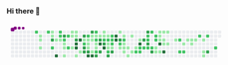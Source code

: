 ### Hi there 👋

<svg viewBox="-16 -32 880 192" width="880" height="192" xmlns="http://www.w3.org/2000/svg"><style>@keyframes c0{66.6%{fill:var(--c2)}66.62%,to{fill:var(--ce)}}@keyframes c1{1.54%{fill:var(--c1)}1.56%,to{fill:var(--ce)}}@keyframes c2{1.71%{fill:var(--c1)}1.73%,to{fill:var(--ce)}}@keyframes c3{2.06%{fill:var(--c1)}2.08%,to{fill:var(--ce)}}@keyframes c4{66.08%{fill:var(--c2)}66.1%,to{fill:var(--ce)}}@keyframes c5{7.74%{fill:var(--c1)}7.76%,to{fill:var(--ce)}}@keyframes c6{7.91%{fill:var(--c1)}7.93%,to{fill:var(--ce)}}@keyframes c7{76.58%{fill:var(--c3)}76.6%,to{fill:var(--ce)}}@keyframes c8{67.98%{fill:var(--c2)}68%,to{fill:var(--ce)}}@keyframes c9{3.09%{fill:var(--c1)}3.11%,to{fill:var(--ce)}}@keyframes ca{96.72%{fill:var(--c4)}96.74%,to{fill:var(--ce)}}@keyframes cb{65.57%{fill:var(--c2)}65.59%,to{fill:var(--ce)}}@keyframes cc{65.39%{fill:var(--c2)}65.41%,to{fill:var(--ce)}}@keyframes cd{3.26%{fill:var(--c1)}3.28%,to{fill:var(--ce)}}@keyframes ce{75.89%{fill:var(--c3)}75.91%,to{fill:var(--ce)}}@keyframes cf{65.05%{fill:var(--c2)}65.07%,to{fill:var(--ce)}}@keyframes cg{3.6%{fill:var(--c1)}3.62%,to{fill:var(--ce)}}@keyframes ch{3.78%{fill:var(--c1)}3.8%,to{fill:var(--ce)}}@keyframes ci{4.12%{fill:var(--c1)}4.14%,to{fill:var(--ce)}}@keyframes cj{64.71%{fill:var(--c2)}64.73%,to{fill:var(--ce)}}@keyframes ck{68.66%{fill:var(--c2)}68.68%,to{fill:var(--ce)}}@keyframes cl{6.53%{fill:var(--c1)}6.55%,to{fill:var(--ce)}}@keyframes cm{6.01%{fill:var(--c1)}6.03%,to{fill:var(--ce)}}@keyframes cn{5.5%{fill:var(--c1)}5.52%,to{fill:var(--ce)}}@keyframes co{6.36%{fill:var(--c1)}6.38%,to{fill:var(--ce)}}@keyframes cp{6.19%{fill:var(--c1)}6.21%,to{fill:var(--ce)}}@keyframes cq{69.35%{fill:var(--c3)}69.37%,to{fill:var(--ce)}}@keyframes cr{94.65%{fill:var(--c4)}94.67%,to{fill:var(--ce)}}@keyframes cs{94.48%{fill:var(--c4)}94.5%,to{fill:var(--ce)}}@keyframes ct{4.64%{fill:var(--c1)}4.66%,to{fill:var(--ce)}}@keyframes cu{95%{fill:var(--c4)}95.02%,to{fill:var(--ce)}}@keyframes cv{4.98%{fill:var(--c1)}5%,to{fill:var(--ce)}}@keyframes cw{69.87%{fill:var(--c3)}69.89%,to{fill:var(--ce)}}@keyframes cx{40.44%{fill:var(--c1)}40.46%,to{fill:var(--ce)}}@keyframes cy{40.61%{fill:var(--c2)}40.63%,to{fill:var(--ce)}}@keyframes cz{74.52%{fill:var(--c3)}74.54%,to{fill:var(--ce)}}@keyframes c10{74.34%{fill:var(--c3)}74.36%,to{fill:var(--ce)}}@keyframes c11{41.13%{fill:var(--c2)}41.15%,to{fill:var(--ce)}}@keyframes c12{29.94%{fill:var(--c1)}29.96%,to{fill:var(--ce)}}@keyframes c13{30.11%{fill:var(--c1)}30.13%,to{fill:var(--ce)}}@keyframes c14{30.97%{fill:var(--c1)}30.99%,to{fill:var(--ce)}}@keyframes c15{74.17%{fill:var(--c3)}74.19%,to{fill:var(--ce)}}@keyframes c16{93.62%{fill:var(--c4)}93.64%,to{fill:var(--ce)}}@keyframes c17{70.39%{fill:var(--c3)}70.41%,to{fill:var(--ce)}}@keyframes c18{29.59%{fill:var(--c1)}29.61%,to{fill:var(--ce)}}@keyframes c19{29.77%{fill:var(--c1)}29.79%,to{fill:var(--ce)}}@keyframes c1a{39.23%{fill:var(--c1)}39.25%,to{fill:var(--ce)}}@keyframes c1b{93.45%{fill:var(--c4)}93.47%,to{fill:var(--ce)}}@keyframes c1c{41.64%{fill:var(--c2)}41.66%,to{fill:var(--ce)}}@keyframes c1d{29.42%{fill:var(--c1)}29.44%,to{fill:var(--ce)}}@keyframes c1e{43.71%{fill:var(--c2)}43.73%,to{fill:var(--ce)}}@keyframes c1f{30.45%{fill:var(--c1)}30.47%,to{fill:var(--ce)}}@keyframes c1g{30.63%{fill:var(--c1)}30.65%,to{fill:var(--ce)}}@keyframes c1h{39.4%{fill:var(--c2)}39.42%,to{fill:var(--ce)}}@keyframes c1i{73.31%{fill:var(--c3)}73.33%,to{fill:var(--ce)}}@keyframes c1j{29.25%{fill:var(--c1)}29.27%,to{fill:var(--ce)}}@keyframes c1k{71.07%{fill:var(--c3)}71.09%,to{fill:var(--ce)}}@keyframes c1l{92.24%{fill:var(--c4)}92.26%,to{fill:var(--ce)}}@keyframes c1m{72.97%{fill:var(--c3)}72.99%,to{fill:var(--ce)}}@keyframes c1n{10.66%{fill:var(--c1)}10.68%,to{fill:var(--ce)}}@keyframes c1o{10.83%{fill:var(--c1)}10.85%,to{fill:var(--ce)}}@keyframes c1p{42.33%{fill:var(--c2)}42.35%,to{fill:var(--ce)}}@keyframes c1q{71.42%{fill:var(--c3)}71.44%,to{fill:var(--ce)}}@keyframes c1r{92.59%{fill:var(--c4)}92.61%,to{fill:var(--ce)}}@keyframes c1s{11.01%{fill:var(--c1)}11.03%,to{fill:var(--ce)}}@keyframes c1t{42.5%{fill:var(--c2)}42.52%,to{fill:var(--ce)}}@keyframes c1u{35.1%{fill:var(--c1)}35.12%,to{fill:var(--ce)}}@keyframes c1v{34.93%{fill:var(--c1)}34.95%,to{fill:var(--ce)}}@keyframes c1w{45.43%{fill:var(--c2)}45.45%,to{fill:var(--ce)}}@keyframes c1x{72.45%{fill:var(--c3)}72.47%,to{fill:var(--ce)}}@keyframes c1y{42.85%{fill:var(--c2)}42.87%,to{fill:var(--ce)}}@keyframes c1z{42.68%{fill:var(--c2)}42.7%,to{fill:var(--ce)}}@keyframes c20{35.27%{fill:var(--c2)}35.29%,to{fill:var(--ce)}}@keyframes c21{34.76%{fill:var(--c1)}34.78%,to{fill:var(--ce)}}@keyframes c22{72.11%{fill:var(--c3)}72.13%,to{fill:var(--ce)}}@keyframes c23{91.21%{fill:var(--c4)}91.23%,to{fill:var(--ce)}}@keyframes c24{91.04%{fill:var(--c4)}91.06%,to{fill:var(--ce)}}@keyframes c25{11.69%{fill:var(--c1)}11.71%,to{fill:var(--ce)}}@keyframes c26{80.2%{fill:var(--c3)}80.22%,to{fill:var(--ce)}}@keyframes c27{47.32%{fill:var(--c2)}47.34%,to{fill:var(--ce)}}@keyframes c28{15.48%{fill:var(--c1)}15.5%,to{fill:var(--ce)}}@keyframes c29{12.04%{fill:var(--c1)}12.06%,to{fill:var(--ce)}}@keyframes c2a{47.67%{fill:var(--c2)}47.69%,to{fill:var(--ce)}}@keyframes c2b{14.1%{fill:var(--c1)}14.12%,to{fill:var(--ce)}}@keyframes c2c{13.93%{fill:var(--c1)}13.95%,to{fill:var(--ce)}}@keyframes c2d{15.14%{fill:var(--c1)}15.16%,to{fill:var(--ce)}}@keyframes c2e{13.76%{fill:var(--c1)}13.78%,to{fill:var(--ce)}}@keyframes c2f{16.17%{fill:var(--c1)}16.19%,to{fill:var(--ce)}}@keyframes c2g{12.38%{fill:var(--c1)}12.4%,to{fill:var(--ce)}}@keyframes c2h{14.79%{fill:var(--c1)}14.81%,to{fill:var(--ce)}}@keyframes c2i{13.42%{fill:var(--c1)}13.44%,to{fill:var(--ce)}}@keyframes c2j{52.14%{fill:var(--c2)}52.16%,to{fill:var(--ce)}}@keyframes c2k{12.9%{fill:var(--c1)}12.92%,to{fill:var(--ce)}}@keyframes c2l{89.84%{fill:var(--c4)}89.86%,to{fill:var(--ce)}}@keyframes c2m{48.7%{fill:var(--c2)}48.72%,to{fill:var(--ce)}}@keyframes c2n{51.97%{fill:var(--c2)}51.99%,to{fill:var(--ce)}}@keyframes c2o{81.23%{fill:var(--c3)}81.25%,to{fill:var(--ce)}}@keyframes c2p{48.87%{fill:var(--c2)}48.89%,to{fill:var(--ce)}}@keyframes c2q{83.12%{fill:var(--c3)}83.14%,to{fill:var(--ce)}}@keyframes c2r{50.59%{fill:var(--c2)}50.61%,to{fill:var(--ce)}}@keyframes c2s{50.76%{fill:var(--c2)}50.78%,to{fill:var(--ce)}}@keyframes c2t{81.57%{fill:var(--c3)}81.59%,to{fill:var(--ce)}}@keyframes c2u{49.04%{fill:var(--c2)}49.06%,to{fill:var(--ce)}}@keyframes c2v{50.25%{fill:var(--c2)}50.27%,to{fill:var(--ce)}}@keyframes c2w{49.22%{fill:var(--c2)}49.24%,to{fill:var(--ce)}}@keyframes c2x{82.09%{fill:var(--c3)}82.11%,to{fill:var(--ce)}}@keyframes c2y{49.9%{fill:var(--c2)}49.92%,to{fill:var(--ce)}}@keyframes c2z{49.73%{fill:var(--c2)}49.75%,to{fill:var(--ce)}}@keyframes c30{18.06%{fill:var(--c1)}18.08%,to{fill:var(--ce)}}@keyframes c31{17.55%{fill:var(--c1)}17.57%,to{fill:var(--ce)}}@keyframes c32{19.96%{fill:var(--c1)}19.98%,to{fill:var(--ce)}}@keyframes c33{19.78%{fill:var(--c1)}19.8%,to{fill:var(--ce)}}@keyframes c34{19.61%{fill:var(--c1)}19.63%,to{fill:var(--ce)}}@keyframes c35{88.97%{fill:var(--c4)}88.99%,to{fill:var(--ce)}}@keyframes c36{17.72%{fill:var(--c1)}17.74%,to{fill:var(--ce)}}@keyframes c37{20.13%{fill:var(--c1)}20.15%,to{fill:var(--ce)}}@keyframes c38{19.44%{fill:var(--c1)}19.46%,to{fill:var(--ce)}}@keyframes c39{18.92%{fill:var(--c1)}18.94%,to{fill:var(--ce)}}@keyframes c3a{88.46%{fill:var(--c4)}88.48%,to{fill:var(--ce)}}@keyframes c3b{20.3%{fill:var(--c1)}20.32%,to{fill:var(--ce)}}@keyframes c3c{19.09%{fill:var(--c1)}19.11%,to{fill:var(--ce)}}@keyframes c3d{20.99%{fill:var(--c1)}21.01%,to{fill:var(--ce)}}@keyframes c3e{55.24%{fill:var(--c2)}55.26%,to{fill:var(--ce)}}@keyframes c3f{54.38%{fill:var(--c2)}54.4%,to{fill:var(--ce)}}@keyframes c3g{21.5%{fill:var(--c1)}21.52%,to{fill:var(--ce)}}@keyframes c3h{54.55%{fill:var(--c2)}54.57%,to{fill:var(--ce)}}@keyframes c3i{24.6%{fill:var(--c1)}24.62%,to{fill:var(--ce)}}@keyframes c3j{22.02%{fill:var(--c1)}22.04%,to{fill:var(--ce)}}@keyframes c3k{21.85%{fill:var(--c1)}21.87%,to{fill:var(--ce)}}@keyframes c3l{22.19%{fill:var(--c1)}22.21%,to{fill:var(--ce)}}@keyframes c3m{56.27%{fill:var(--c2)}56.29%,to{fill:var(--ce)}}@keyframes c3n{22.54%{fill:var(--c1)}22.56%,to{fill:var(--ce)}}@keyframes c3o{23.05%{fill:var(--c1)}23.07%,to{fill:var(--ce)}}@keyframes c3p{23.23%{fill:var(--c1)}23.25%,to{fill:var(--ce)}}@keyframes c3q{56.62%{fill:var(--c2)}56.64%,to{fill:var(--ce)}}@keyframes c3r{86.56%{fill:var(--c3)}86.58%,to{fill:var(--ce)}}@keyframes c3s{57.48%{fill:var(--c2)}57.5%,to{fill:var(--ce)}}@keyframes u0{1.54%{transform:scale(0,1)}1.56%,1.71%{transform:scale(.02,1)}1.73%,2.06%{transform:scale(.03,1)}2.08%,3.09%{transform:scale(.05,1)}3.11%,3.26%{transform:scale(.06,1)}3.28%,3.6%{transform:scale(.08,1)}3.62%,3.78%{transform:scale(.09,1)}3.8%,4.12%{transform:scale(.11,1)}4.14%,4.64%{transform:scale(.13,1)}4.66%,4.98%{transform:scale(.14,1)}5%,5.5%{transform:scale(.16,1)}5.52%,6.01%{transform:scale(.17,1)}6.03%,6.19%{transform:scale(.19,1)}6.21%,6.36%{transform:scale(.2,1)}6.38%,6.53%{transform:scale(.22,1)}6.55%,7.74%{transform:scale(.23,1)}7.76%,7.91%{transform:scale(.25,1)}10.66%,7.93%{transform:scale(.27,1)}10.68%,10.83%{transform:scale(.28,1)}10.85%,11.01%{transform:scale(.3,1)}11.03%,11.69%{transform:scale(.31,1)}11.71%,12.04%{transform:scale(.33,1)}12.06%,12.38%{transform:scale(.34,1)}12.4%,12.9%{transform:scale(.36,1)}12.92%,13.42%{transform:scale(.38,1)}13.44%,13.76%{transform:scale(.39,1)}13.78%,13.93%{transform:scale(.41,1)}13.95%,14.1%{transform:scale(.42,1)}14.12%,14.79%{transform:scale(.44,1)}14.81%,15.14%{transform:scale(.45,1)}15.16%,15.48%{transform:scale(.47,1)}15.5%,16.17%{transform:scale(.48,1)}16.19%,17.55%{transform:scale(.5,1)}17.57%,17.72%{transform:scale(.52,1)}17.74%,18.06%{transform:scale(.53,1)}18.08%,18.92%{transform:scale(.55,1)}18.94%,19.09%{transform:scale(.56,1)}19.11%,19.44%{transform:scale(.58,1)}19.46%,19.61%{transform:scale(.59,1)}19.63%,19.78%{transform:scale(.61,1)}19.8%,19.96%{transform:scale(.63,1)}19.98%,20.13%{transform:scale(.64,1)}20.15%,20.3%{transform:scale(.66,1)}20.32%,20.99%{transform:scale(.67,1)}21.01%,21.5%{transform:scale(.69,1)}21.52%,21.85%{transform:scale(.7,1)}21.87%,22.02%{transform:scale(.72,1)}22.04%,22.19%{transform:scale(.73,1)}22.21%,22.54%{transform:scale(.75,1)}22.56%,23.05%{transform:scale(.77,1)}23.07%,23.23%{transform:scale(.78,1)}23.25%,24.6%{transform:scale(.8,1)}24.62%,29.25%{transform:scale(.81,1)}29.27%,29.42%{transform:scale(.83,1)}29.44%,29.59%{transform:scale(.84,1)}29.61%,29.77%{transform:scale(.86,1)}29.79%,29.94%{transform:scale(.88,1)}29.96%,30.11%{transform:scale(.89,1)}30.13%,30.45%{transform:scale(.91,1)}30.47%,30.63%{transform:scale(.92,1)}30.65%,30.97%{transform:scale(.94,1)}30.99%,34.76%{transform:scale(.95,1)}34.78%,34.93%{transform:scale(.97,1)}34.95%,35.1%{transform:scale(.98,1)}35.12%,to{transform:scale(1,1)}}@keyframes u1{35.27%{transform:scale(0,1)}35.29%,to{transform:scale(1,1)}}@keyframes u2{39.23%{transform:scale(0,1)}39.25%,to{transform:scale(1,1)}}@keyframes u3{39.4%{transform:scale(0,1)}39.42%,to{transform:scale(1,1)}}@keyframes u4{40.44%{transform:scale(0,1)}40.46%,to{transform:scale(1,1)}}@keyframes u5{40.61%{transform:scale(0,1)}40.63%,41.13%{transform:scale(.03,1)}41.15%,41.64%{transform:scale(.06,1)}41.66%,42.33%{transform:scale(.08,1)}42.35%,42.5%{transform:scale(.11,1)}42.52%,42.68%{transform:scale(.14,1)}42.7%,42.85%{transform:scale(.17,1)}42.87%,43.71%{transform:scale(.19,1)}43.73%,45.43%{transform:scale(.22,1)}45.45%,47.32%{transform:scale(.25,1)}47.34%,47.67%{transform:scale(.28,1)}47.69%,48.7%{transform:scale(.31,1)}48.72%,48.87%{transform:scale(.33,1)}48.89%,49.04%{transform:scale(.36,1)}49.06%,49.22%{transform:scale(.39,1)}49.24%,49.73%{transform:scale(.42,1)}49.75%,49.9%{transform:scale(.44,1)}49.92%,50.25%{transform:scale(.47,1)}50.27%,50.59%{transform:scale(.5,1)}50.61%,50.76%{transform:scale(.53,1)}50.78%,51.97%{transform:scale(.56,1)}51.99%,52.14%{transform:scale(.58,1)}52.16%,54.38%{transform:scale(.61,1)}54.4%,54.55%{transform:scale(.64,1)}54.57%,55.24%{transform:scale(.67,1)}55.26%,56.27%{transform:scale(.69,1)}56.29%,56.62%{transform:scale(.72,1)}56.64%,57.48%{transform:scale(.75,1)}57.5%,64.71%{transform:scale(.78,1)}64.73%,65.05%{transform:scale(.81,1)}65.07%,65.39%{transform:scale(.83,1)}65.41%,65.57%{transform:scale(.86,1)}65.59%,66.08%{transform:scale(.89,1)}66.1%,66.6%{transform:scale(.92,1)}66.62%,67.98%{transform:scale(.94,1)}68%,68.66%{transform:scale(.97,1)}68.68%,to{transform:scale(1,1)}}@keyframes u6{69.35%{transform:scale(0,1)}69.37%,69.87%{transform:scale(.05,1)}69.89%,70.39%{transform:scale(.1,1)}70.41%,71.07%{transform:scale(.15,1)}71.09%,71.42%{transform:scale(.2,1)}71.44%,72.11%{transform:scale(.25,1)}72.13%,72.45%{transform:scale(.3,1)}72.47%,72.97%{transform:scale(.35,1)}72.99%,73.31%{transform:scale(.4,1)}73.33%,74.17%{transform:scale(.45,1)}74.19%,74.34%{transform:scale(.5,1)}74.36%,74.52%{transform:scale(.55,1)}74.54%,75.89%{transform:scale(.6,1)}75.91%,76.58%{transform:scale(.65,1)}76.6%,80.2%{transform:scale(.7,1)}80.22%,81.23%{transform:scale(.75,1)}81.25%,81.57%{transform:scale(.8,1)}81.59%,82.09%{transform:scale(.85,1)}82.11%,83.12%{transform:scale(.9,1)}83.14%,86.56%{transform:scale(.95,1)}86.58%,to{transform:scale(1,1)}}@keyframes u7{88.46%{transform:scale(0,1)}88.48%,88.97%{transform:scale(.08,1)}88.99%,89.84%{transform:scale(.15,1)}89.86%,91.04%{transform:scale(.23,1)}91.06%,91.21%{transform:scale(.31,1)}91.23%,92.24%{transform:scale(.38,1)}92.26%,92.59%{transform:scale(.46,1)}92.61%,93.45%{transform:scale(.54,1)}93.47%,93.62%{transform:scale(.62,1)}93.64%,94.48%{transform:scale(.69,1)}94.5%,94.65%{transform:scale(.77,1)}94.67%,95%{transform:scale(.85,1)}95.02%,96.72%{transform:scale(.92,1)}96.74%,to{transform:scale(1,1)}}@keyframes s0{0%,99.83%{transform:translate(0,-16px)}.17%{transform:translate(0,0)}1.03%,98.8%{transform:translate(80px,0)}1.2%,98.62%{transform:translate(80px,16px)}1.55%,98.28%{transform:translate(112px,16px)}2.07%{transform:translate(112px,64px)}2.41%{transform:translate(144px,64px)}2.58%,67.64%{transform:translate(144px,48px)}2.93%{transform:translate(176px,48px)}3.1%,96.04%{transform:translate(176px,32px)}3.27%,65.23%{transform:translate(192px,32px)}3.44%{transform:translate(192px,48px)}3.61%{transform:translate(208px,48px)}4.13%{transform:translate(208px,96px)}4.82%{transform:translate(272px,96px)}4.99%{transform:translate(272px,80px)}5.34%{transform:translate(240px,80px)}6.02%{transform:translate(240px,16px)}6.2%,69.54%,77.8%{transform:translate(256px,16px)}6.37%{transform:translate(256px,0)}6.54%{transform:translate(240px,0)}6.71%{transform:translate(240px,-16px)}7.57%{transform:translate(160px,-16px)}7.92%,76.42%{transform:translate(160px,16px)}8.09%{transform:translate(176px,16px)}8.43%{transform:translate(176px,-16px)}10.5%{transform:translate(368px,-16px)}10.84%,32.19%{transform:translate(368px,16px)}11.02%,37.87%,44.75%{transform:translate(384px,16px)}11.19%,37.69%{transform:translate(384px,0)}11.88%,37.01%{transform:translate(448px,0)}12.05%,36.83%{transform:translate(448px,16px)}12.74%{transform:translate(512px,16px)}12.91%,90.02%{transform:translate(512px,32px)}13.08%,48.19%{transform:translate(496px,32px)}13.43%,48.54%,52.32%,60.93%{transform:translate(496px,64px)}13.94%,15.32%{transform:translate(448px,64px)}14.11%,47.5%{transform:translate(448px,48px)}14.46%{transform:translate(480px,48px)}14.8%{transform:translate(480px,80px)}15.15%{transform:translate(448px,80px)}15.49%{transform:translate(432px,64px)}15.66%{transform:translate(432px,80px)}16.01%{transform:translate(464px,80px)}16.18%{transform:translate(464px,96px)}17.38%{transform:translate(576px,96px)}17.56%,18.24%{transform:translate(576px,80px)}17.73%,18.42%{transform:translate(592px,80px)}17.9%,18.59%{transform:translate(592px,64px)}18.07%,49.4%{transform:translate(576px,64px)}18.76%{transform:translate(608px,64px)}18.93%,88.81%{transform:translate(608px,48px)}19.1%{transform:translate(624px,48px)}19.28%{transform:translate(624px,32px)}19.62%{transform:translate(592px,32px)}19.97%{transform:translate(592px,0)}20.65%{transform:translate(656px,0)}21.17%{transform:translate(656px,48px)}21.86%{transform:translate(720px,48px)}22.03%{transform:translate(720px,32px)}22.55%{transform:translate(768px,32px)}23.24%{transform:translate(768px,96px)}23.41%{transform:translate(752px,96px)}24.1%{transform:translate(752px,32px)}24.61%{transform:translate(704px,32px)}25.13%{transform:translate(704px,-16px)}28.92%{transform:translate(352px,-16px)}29.26%,91.91%{transform:translate(352px,16px)}29.6%,31.67%,38.55%,44.06%,70.22%{transform:translate(320px,16px)}29.78%,31.5%,43.89%{transform:translate(320px,32px)}29.95%,31.33%,40.28%{transform:translate(304px,32px)}30.12%,40.79%{transform:translate(304px,48px)}30.46%{transform:translate(336px,48px)}30.64%,39.59%{transform:translate(336px,64px)}30.98%,39.93%,93.98%{transform:translate(304px,64px)}32.36%,42%{transform:translate(368px,0)}33.39%{transform:translate(464px,0)}34.08%,36.14%{transform:translate(464px,64px)}34.94%{transform:translate(384px,64px)}35.11%{transform:translate(384px,48px)}35.28%,62.13%,71.77%{transform:translate(400px,48px)}35.46%{transform:translate(400px,64px)}36.66%{transform:translate(464px,16px)}39.24%{transform:translate(320px,80px)}39.41%,73.15%{transform:translate(336px,80px)}40.45%{transform:translate(288px,32px)}40.62%{transform:translate(288px,48px)}41.14%,63.51%{transform:translate(304px,16px)}41.48%,43.55%{transform:translate(336px,16px)}41.65%{transform:translate(336px,0)}42.34%,71.26%{transform:translate(368px,32px)}42.69%{transform:translate(400px,32px)}42.86%,62.48%,79.35%{transform:translate(400px,16px)}43.72%{transform:translate(336px,32px)}45.44%,72.29%{transform:translate(384px,80px)}45.61%,72.81%{transform:translate(368px,80px)}45.96%{transform:translate(368px,112px)}46.64%{transform:translate(432px,112px)}47.33%{transform:translate(432px,48px)}47.68%{transform:translate(448px,32px)}50.09%{transform:translate(576px,0)}50.26%{transform:translate(560px,0)}50.43%{transform:translate(560px,16px)}50.6%{transform:translate(544px,16px)}50.77%,81.41%{transform:translate(544px,32px)}50.95%{transform:translate(560px,32px)}51.29%{transform:translate(560px,64px)}51.81%{transform:translate(512px,64px)}51.98%{transform:translate(512px,80px)}52.15%{transform:translate(496px,80px)}54.22%{transform:translate(672px,64px)}54.39%{transform:translate(672px,80px)}54.56%{transform:translate(688px,80px)}55.08%{transform:translate(688px,32px)}55.25%{transform:translate(672px,32px)}55.42%{transform:translate(672px,16px)}56.97%{transform:translate(816px,16px)}57.49%{transform:translate(816px,64px)}61.1%{transform:translate(496px,48px)}63.68%{transform:translate(304px,0)}64.54%{transform:translate(224px,0)}64.89%{transform:translate(224px,32px)}65.58%{transform:translate(192px,0)}66.61%{transform:translate(96px,0)}66.78%{transform:translate(96px,16px)}67.3%{transform:translate(144px,16px)}67.81%{transform:translate(160px,48px)}67.99%{transform:translate(160px,64px)}68.85%{transform:translate(240px,64px)}69.19%{transform:translate(240px,32px)}69.36%,77.62%{transform:translate(256px,32px)}70.4%{transform:translate(320px,0)}70.74%{transform:translate(352px,0)}71.08%{transform:translate(352px,32px)}71.43%,92.43%{transform:translate(368px,48px)}72.12%{transform:translate(400px,80px)}72.46%{transform:translate(384px,96px)}72.63%{transform:translate(368px,96px)}73.32%{transform:translate(336px,96px)}73.49%{transform:translate(352px,96px)}73.67%{transform:translate(352px,80px)}74.35%{transform:translate(288px,80px)}75.04%{transform:translate(288px,16px)}76.59%,97.59%{transform:translate(160px,32px)}79.52%{transform:translate(400px,0)}79.86%{transform:translate(432px,0)}80.21%{transform:translate(432px,32px)}81.58%{transform:translate(544px,48px)}81.76%{transform:translate(560px,48px)}82.1%{transform:translate(560px,80px)}82.27%{transform:translate(544px,80px)}83.13%{transform:translate(544px,0)}85.71%{transform:translate(784px,0)}86.57%{transform:translate(784px,80px)}88.47%{transform:translate(608px,80px)}89.85%{transform:translate(512px,48px)}91.05%{transform:translate(416px,32px)}91.22%{transform:translate(416px,16px)}92.25%{transform:translate(352px,48px)}92.6%{transform:translate(368px,64px)}93.12%{transform:translate(320px,64px)}93.46%{transform:translate(320px,96px)}93.63%{transform:translate(304px,96px)}94.49%{transform:translate(256px,64px)}94.66%{transform:translate(256px,48px)}94.84%{transform:translate(272px,48px)}95.01%{transform:translate(272px,32px)}96.73%{transform:translate(176px,96px)}96.9%{transform:translate(160px,96px)}98.11%{transform:translate(112px,32px)}99.14%{transform:translate(48px,0)}99.31%{transform:translate(48px,-16px)}}@keyframes s1{0%,99.83%{transform:translate(16px,-16px)}.17%{transform:translate(0,-16px)}.34%{transform:translate(0,0)}1.2%,98.97%{transform:translate(80px,0)}1.38%,98.8%{transform:translate(80px,16px)}1.72%,98.45%{transform:translate(112px,16px)}2.24%{transform:translate(112px,64px)}2.58%{transform:translate(144px,64px)}2.75%,67.81%{transform:translate(144px,48px)}3.1%{transform:translate(176px,48px)}3.27%,96.21%{transform:translate(176px,32px)}3.44%,65.4%{transform:translate(192px,32px)}3.61%{transform:translate(192px,48px)}3.79%{transform:translate(208px,48px)}4.3%{transform:translate(208px,96px)}4.99%{transform:translate(272px,96px)}5.16%{transform:translate(272px,80px)}5.51%{transform:translate(240px,80px)}6.2%{transform:translate(240px,16px)}6.37%,69.71%,77.97%{transform:translate(256px,16px)}6.54%{transform:translate(256px,0)}6.71%{transform:translate(240px,0)}6.88%{transform:translate(240px,-16px)}7.75%{transform:translate(160px,-16px)}76.59%,8.09%{transform:translate(160px,16px)}8.26%{transform:translate(176px,16px)}8.61%{transform:translate(176px,-16px)}10.67%{transform:translate(368px,-16px)}11.02%,32.36%{transform:translate(368px,16px)}11.19%,38.04%,44.92%{transform:translate(384px,16px)}11.36%,37.87%{transform:translate(384px,0)}12.05%,37.18%{transform:translate(448px,0)}12.22%,37.01%{transform:translate(448px,16px)}12.91%{transform:translate(512px,16px)}13.08%,90.19%{transform:translate(512px,32px)}13.25%,48.36%{transform:translate(496px,32px)}13.6%,48.71%,52.5%,61.1%{transform:translate(496px,64px)}14.11%,15.49%{transform:translate(448px,64px)}14.29%,47.68%{transform:translate(448px,48px)}14.63%{transform:translate(480px,48px)}14.97%{transform:translate(480px,80px)}15.32%{transform:translate(448px,80px)}15.66%{transform:translate(432px,64px)}15.83%{transform:translate(432px,80px)}16.18%{transform:translate(464px,80px)}16.35%{transform:translate(464px,96px)}17.56%{transform:translate(576px,96px)}17.73%,18.42%{transform:translate(576px,80px)}17.9%,18.59%{transform:translate(592px,80px)}18.07%,18.76%{transform:translate(592px,64px)}18.24%,49.57%{transform:translate(576px,64px)}18.93%{transform:translate(608px,64px)}19.1%,88.98%{transform:translate(608px,48px)}19.28%{transform:translate(624px,48px)}19.45%{transform:translate(624px,32px)}19.79%{transform:translate(592px,32px)}20.14%{transform:translate(592px,0)}20.83%{transform:translate(656px,0)}21.34%{transform:translate(656px,48px)}22.03%{transform:translate(720px,48px)}22.2%{transform:translate(720px,32px)}22.72%{transform:translate(768px,32px)}23.41%{transform:translate(768px,96px)}23.58%{transform:translate(752px,96px)}24.27%{transform:translate(752px,32px)}24.78%{transform:translate(704px,32px)}25.3%{transform:translate(704px,-16px)}29.09%{transform:translate(352px,-16px)}29.43%,92.08%{transform:translate(352px,16px)}29.78%,31.84%,38.73%,44.23%,70.4%{transform:translate(320px,16px)}29.95%,31.67%,44.06%{transform:translate(320px,32px)}30.12%,31.5%,40.45%{transform:translate(304px,32px)}30.29%,40.96%{transform:translate(304px,48px)}30.64%{transform:translate(336px,48px)}30.81%,39.76%{transform:translate(336px,64px)}31.15%,40.1%,94.15%{transform:translate(304px,64px)}32.53%,42.17%{transform:translate(368px,0)}33.56%{transform:translate(464px,0)}34.25%,36.32%{transform:translate(464px,64px)}35.11%{transform:translate(384px,64px)}35.28%{transform:translate(384px,48px)}35.46%,62.31%,71.94%{transform:translate(400px,48px)}35.63%{transform:translate(400px,64px)}36.83%{transform:translate(464px,16px)}39.41%{transform:translate(320px,80px)}39.59%,73.32%{transform:translate(336px,80px)}40.62%{transform:translate(288px,32px)}40.79%{transform:translate(288px,48px)}41.31%,63.68%{transform:translate(304px,16px)}41.65%,43.72%{transform:translate(336px,16px)}41.82%{transform:translate(336px,0)}42.51%,71.43%{transform:translate(368px,32px)}42.86%{transform:translate(400px,32px)}43.03%,62.65%,79.52%{transform:translate(400px,16px)}43.89%{transform:translate(336px,32px)}45.61%,72.46%{transform:translate(384px,80px)}45.78%,72.98%{transform:translate(368px,80px)}46.13%{transform:translate(368px,112px)}46.82%{transform:translate(432px,112px)}47.5%{transform:translate(432px,48px)}47.85%{transform:translate(448px,32px)}50.26%{transform:translate(576px,0)}50.43%{transform:translate(560px,0)}50.6%{transform:translate(560px,16px)}50.77%{transform:translate(544px,16px)}50.95%,81.58%{transform:translate(544px,32px)}51.12%{transform:translate(560px,32px)}51.46%{transform:translate(560px,64px)}51.98%{transform:translate(512px,64px)}52.15%{transform:translate(512px,80px)}52.32%{transform:translate(496px,80px)}54.39%{transform:translate(672px,64px)}54.56%{transform:translate(672px,80px)}54.73%{transform:translate(688px,80px)}55.25%{transform:translate(688px,32px)}55.42%{transform:translate(672px,32px)}55.59%{transform:translate(672px,16px)}57.14%{transform:translate(816px,16px)}57.66%{transform:translate(816px,64px)}61.27%{transform:translate(496px,48px)}63.86%{transform:translate(304px,0)}64.72%{transform:translate(224px,0)}65.06%{transform:translate(224px,32px)}65.75%{transform:translate(192px,0)}66.78%{transform:translate(96px,0)}66.95%{transform:translate(96px,16px)}67.47%{transform:translate(144px,16px)}67.99%{transform:translate(160px,48px)}68.16%{transform:translate(160px,64px)}69.02%{transform:translate(240px,64px)}69.36%{transform:translate(240px,32px)}69.54%,77.8%{transform:translate(256px,32px)}70.57%{transform:translate(320px,0)}70.91%{transform:translate(352px,0)}71.26%{transform:translate(352px,32px)}71.6%,92.6%{transform:translate(368px,48px)}72.29%{transform:translate(400px,80px)}72.63%{transform:translate(384px,96px)}72.81%{transform:translate(368px,96px)}73.49%{transform:translate(336px,96px)}73.67%{transform:translate(352px,96px)}73.84%{transform:translate(352px,80px)}74.53%{transform:translate(288px,80px)}75.22%{transform:translate(288px,16px)}76.76%,97.76%{transform:translate(160px,32px)}79.69%{transform:translate(400px,0)}80.03%{transform:translate(432px,0)}80.38%{transform:translate(432px,32px)}81.76%{transform:translate(544px,48px)}81.93%{transform:translate(560px,48px)}82.27%{transform:translate(560px,80px)}82.44%{transform:translate(544px,80px)}83.3%{transform:translate(544px,0)}85.89%{transform:translate(784px,0)}86.75%{transform:translate(784px,80px)}88.64%{transform:translate(608px,80px)}90.02%{transform:translate(512px,48px)}91.22%{transform:translate(416px,32px)}91.39%{transform:translate(416px,16px)}92.43%{transform:translate(352px,48px)}92.77%{transform:translate(368px,64px)}93.29%{transform:translate(320px,64px)}93.63%{transform:translate(320px,96px)}93.8%{transform:translate(304px,96px)}94.66%{transform:translate(256px,64px)}94.84%{transform:translate(256px,48px)}95.01%{transform:translate(272px,48px)}95.18%{transform:translate(272px,32px)}96.9%{transform:translate(176px,96px)}97.07%{transform:translate(160px,96px)}98.28%{transform:translate(112px,32px)}99.31%{transform:translate(48px,0)}99.48%{transform:translate(48px,-16px)}}@keyframes s2{0%,99.83%{transform:translate(32px,-16px)}.34%{transform:translate(0,-16px)}.52%{transform:translate(0,0)}1.38%,99.14%{transform:translate(80px,0)}1.55%,98.97%{transform:translate(80px,16px)}1.89%,98.62%{transform:translate(112px,16px)}2.41%{transform:translate(112px,64px)}2.75%{transform:translate(144px,64px)}2.93%,67.99%{transform:translate(144px,48px)}3.27%{transform:translate(176px,48px)}3.44%,96.39%{transform:translate(176px,32px)}3.61%,65.58%{transform:translate(192px,32px)}3.79%{transform:translate(192px,48px)}3.96%{transform:translate(208px,48px)}4.48%{transform:translate(208px,96px)}5.16%{transform:translate(272px,96px)}5.34%{transform:translate(272px,80px)}5.68%{transform:translate(240px,80px)}6.37%{transform:translate(240px,16px)}6.54%,69.88%,78.14%{transform:translate(256px,16px)}6.71%{transform:translate(256px,0)}6.88%{transform:translate(240px,0)}7.06%{transform:translate(240px,-16px)}7.92%{transform:translate(160px,-16px)}76.76%,8.26%{transform:translate(160px,16px)}8.43%{transform:translate(176px,16px)}8.78%{transform:translate(176px,-16px)}10.84%{transform:translate(368px,-16px)}11.19%,32.53%{transform:translate(368px,16px)}11.36%,38.21%,45.09%{transform:translate(384px,16px)}11.53%,38.04%{transform:translate(384px,0)}12.22%,37.35%{transform:translate(448px,0)}12.39%,37.18%{transform:translate(448px,16px)}13.08%{transform:translate(512px,16px)}13.25%,90.36%{transform:translate(512px,32px)}13.43%,48.54%{transform:translate(496px,32px)}13.77%,48.88%,52.67%,61.27%{transform:translate(496px,64px)}14.29%,15.66%{transform:translate(448px,64px)}14.46%,47.85%{transform:translate(448px,48px)}14.8%{transform:translate(480px,48px)}15.15%{transform:translate(480px,80px)}15.49%{transform:translate(448px,80px)}15.83%{transform:translate(432px,64px)}16.01%{transform:translate(432px,80px)}16.35%{transform:translate(464px,80px)}16.52%{transform:translate(464px,96px)}17.73%{transform:translate(576px,96px)}17.9%,18.59%{transform:translate(576px,80px)}18.07%,18.76%{transform:translate(592px,80px)}18.24%,18.93%{transform:translate(592px,64px)}18.42%,49.74%{transform:translate(576px,64px)}19.1%{transform:translate(608px,64px)}19.28%,89.16%{transform:translate(608px,48px)}19.45%{transform:translate(624px,48px)}19.62%{transform:translate(624px,32px)}19.97%{transform:translate(592px,32px)}20.31%{transform:translate(592px,0)}21%{transform:translate(656px,0)}21.51%{transform:translate(656px,48px)}22.2%{transform:translate(720px,48px)}22.38%{transform:translate(720px,32px)}22.89%{transform:translate(768px,32px)}23.58%{transform:translate(768px,96px)}23.75%{transform:translate(752px,96px)}24.44%{transform:translate(752px,32px)}24.96%{transform:translate(704px,32px)}25.47%{transform:translate(704px,-16px)}29.26%{transform:translate(352px,-16px)}29.6%,92.25%{transform:translate(352px,16px)}29.95%,32.01%,38.9%,44.41%,70.57%{transform:translate(320px,16px)}30.12%,31.84%,44.23%{transform:translate(320px,32px)}30.29%,31.67%,40.62%{transform:translate(304px,32px)}30.46%,41.14%{transform:translate(304px,48px)}30.81%{transform:translate(336px,48px)}30.98%,39.93%{transform:translate(336px,64px)}31.33%,40.28%,94.32%{transform:translate(304px,64px)}32.7%,42.34%{transform:translate(368px,0)}33.73%{transform:translate(464px,0)}34.42%,36.49%{transform:translate(464px,64px)}35.28%{transform:translate(384px,64px)}35.46%{transform:translate(384px,48px)}35.63%,62.48%,72.12%{transform:translate(400px,48px)}35.8%{transform:translate(400px,64px)}37.01%{transform:translate(464px,16px)}39.59%{transform:translate(320px,80px)}39.76%,73.49%{transform:translate(336px,80px)}40.79%{transform:translate(288px,32px)}40.96%{transform:translate(288px,48px)}41.48%,63.86%{transform:translate(304px,16px)}41.82%,43.89%{transform:translate(336px,16px)}42%{transform:translate(336px,0)}42.69%,71.6%{transform:translate(368px,32px)}43.03%{transform:translate(400px,32px)}43.2%,62.82%,79.69%{transform:translate(400px,16px)}44.06%{transform:translate(336px,32px)}45.78%,72.63%{transform:translate(384px,80px)}45.96%,73.15%{transform:translate(368px,80px)}46.3%{transform:translate(368px,112px)}46.99%{transform:translate(432px,112px)}47.68%{transform:translate(432px,48px)}48.02%{transform:translate(448px,32px)}50.43%{transform:translate(576px,0)}50.6%{transform:translate(560px,0)}50.77%{transform:translate(560px,16px)}50.95%{transform:translate(544px,16px)}51.12%,81.76%{transform:translate(544px,32px)}51.29%{transform:translate(560px,32px)}51.64%{transform:translate(560px,64px)}52.15%{transform:translate(512px,64px)}52.32%{transform:translate(512px,80px)}52.5%{transform:translate(496px,80px)}54.56%{transform:translate(672px,64px)}54.73%{transform:translate(672px,80px)}54.91%{transform:translate(688px,80px)}55.42%{transform:translate(688px,32px)}55.59%{transform:translate(672px,32px)}55.77%{transform:translate(672px,16px)}57.31%{transform:translate(816px,16px)}57.83%{transform:translate(816px,64px)}61.45%{transform:translate(496px,48px)}64.03%{transform:translate(304px,0)}64.89%{transform:translate(224px,0)}65.23%{transform:translate(224px,32px)}65.92%{transform:translate(192px,0)}66.95%{transform:translate(96px,0)}67.13%{transform:translate(96px,16px)}67.64%{transform:translate(144px,16px)}68.16%{transform:translate(160px,48px)}68.33%{transform:translate(160px,64px)}69.19%{transform:translate(240px,64px)}69.54%{transform:translate(240px,32px)}69.71%,77.97%{transform:translate(256px,32px)}70.74%{transform:translate(320px,0)}71.08%{transform:translate(352px,0)}71.43%{transform:translate(352px,32px)}71.77%,92.77%{transform:translate(368px,48px)}72.46%{transform:translate(400px,80px)}72.81%{transform:translate(384px,96px)}72.98%{transform:translate(368px,96px)}73.67%{transform:translate(336px,96px)}73.84%{transform:translate(352px,96px)}74.01%{transform:translate(352px,80px)}74.7%{transform:translate(288px,80px)}75.39%{transform:translate(288px,16px)}76.94%,97.93%{transform:translate(160px,32px)}79.86%{transform:translate(400px,0)}80.21%{transform:translate(432px,0)}80.55%{transform:translate(432px,32px)}81.93%{transform:translate(544px,48px)}82.1%{transform:translate(560px,48px)}82.44%{transform:translate(560px,80px)}82.62%{transform:translate(544px,80px)}83.48%{transform:translate(544px,0)}86.06%{transform:translate(784px,0)}86.92%{transform:translate(784px,80px)}88.81%{transform:translate(608px,80px)}90.19%{transform:translate(512px,48px)}91.39%{transform:translate(416px,32px)}91.57%{transform:translate(416px,16px)}92.6%{transform:translate(352px,48px)}92.94%{transform:translate(368px,64px)}93.46%{transform:translate(320px,64px)}93.8%{transform:translate(320px,96px)}93.98%{transform:translate(304px,96px)}94.84%{transform:translate(256px,64px)}95.01%{transform:translate(256px,48px)}95.18%{transform:translate(272px,48px)}95.35%{transform:translate(272px,32px)}97.07%{transform:translate(176px,96px)}97.25%{transform:translate(160px,96px)}98.45%{transform:translate(112px,32px)}99.48%{transform:translate(48px,0)}99.66%{transform:translate(48px,-16px)}}@keyframes s3{0%,99.83%{transform:translate(48px,-16px)}.52%{transform:translate(0,-16px)}.69%{transform:translate(0,0)}1.55%,99.31%{transform:translate(80px,0)}1.72%,99.14%{transform:translate(80px,16px)}2.07%,98.8%{transform:translate(112px,16px)}2.58%{transform:translate(112px,64px)}2.93%{transform:translate(144px,64px)}3.1%,68.16%{transform:translate(144px,48px)}3.44%{transform:translate(176px,48px)}3.61%,96.56%{transform:translate(176px,32px)}3.79%,65.75%{transform:translate(192px,32px)}3.96%{transform:translate(192px,48px)}4.13%{transform:translate(208px,48px)}4.65%{transform:translate(208px,96px)}5.34%{transform:translate(272px,96px)}5.51%{transform:translate(272px,80px)}5.85%{transform:translate(240px,80px)}6.54%{transform:translate(240px,16px)}6.71%,70.05%,78.31%{transform:translate(256px,16px)}6.88%{transform:translate(256px,0)}7.06%{transform:translate(240px,0)}7.23%{transform:translate(240px,-16px)}8.09%{transform:translate(160px,-16px)}76.94%,8.43%{transform:translate(160px,16px)}8.61%{transform:translate(176px,16px)}8.95%{transform:translate(176px,-16px)}11.02%{transform:translate(368px,-16px)}11.36%,32.7%{transform:translate(368px,16px)}11.53%,38.38%,45.27%{transform:translate(384px,16px)}11.7%,38.21%{transform:translate(384px,0)}12.39%,37.52%{transform:translate(448px,0)}12.56%,37.35%{transform:translate(448px,16px)}13.25%{transform:translate(512px,16px)}13.43%,90.53%{transform:translate(512px,32px)}13.6%,48.71%{transform:translate(496px,32px)}13.94%,49.05%,52.84%,61.45%{transform:translate(496px,64px)}14.46%,15.83%{transform:translate(448px,64px)}14.63%,48.02%{transform:translate(448px,48px)}14.97%{transform:translate(480px,48px)}15.32%{transform:translate(480px,80px)}15.66%{transform:translate(448px,80px)}16.01%{transform:translate(432px,64px)}16.18%{transform:translate(432px,80px)}16.52%{transform:translate(464px,80px)}16.7%{transform:translate(464px,96px)}17.9%{transform:translate(576px,96px)}18.07%,18.76%{transform:translate(576px,80px)}18.24%,18.93%{transform:translate(592px,80px)}18.42%,19.1%{transform:translate(592px,64px)}18.59%,49.91%{transform:translate(576px,64px)}19.28%{transform:translate(608px,64px)}19.45%,89.33%{transform:translate(608px,48px)}19.62%{transform:translate(624px,48px)}19.79%{transform:translate(624px,32px)}20.14%{transform:translate(592px,32px)}20.48%{transform:translate(592px,0)}21.17%{transform:translate(656px,0)}21.69%{transform:translate(656px,48px)}22.38%{transform:translate(720px,48px)}22.55%{transform:translate(720px,32px)}23.06%{transform:translate(768px,32px)}23.75%{transform:translate(768px,96px)}23.92%{transform:translate(752px,96px)}24.61%{transform:translate(752px,32px)}25.13%{transform:translate(704px,32px)}25.65%{transform:translate(704px,-16px)}29.43%{transform:translate(352px,-16px)}29.78%,92.43%{transform:translate(352px,16px)}30.12%,32.19%,39.07%,44.58%,70.74%{transform:translate(320px,16px)}30.29%,32.01%,44.41%{transform:translate(320px,32px)}30.46%,31.84%,40.79%{transform:translate(304px,32px)}30.64%,41.31%{transform:translate(304px,48px)}30.98%{transform:translate(336px,48px)}31.15%,40.1%{transform:translate(336px,64px)}31.5%,40.45%,94.49%{transform:translate(304px,64px)}32.87%,42.51%{transform:translate(368px,0)}33.91%{transform:translate(464px,0)}34.6%,36.66%{transform:translate(464px,64px)}35.46%{transform:translate(384px,64px)}35.63%{transform:translate(384px,48px)}35.8%,62.65%,72.29%{transform:translate(400px,48px)}35.97%{transform:translate(400px,64px)}37.18%{transform:translate(464px,16px)}39.76%{transform:translate(320px,80px)}39.93%,73.67%{transform:translate(336px,80px)}40.96%{transform:translate(288px,32px)}41.14%{transform:translate(288px,48px)}41.65%,64.03%{transform:translate(304px,16px)}42%,44.06%{transform:translate(336px,16px)}42.17%{transform:translate(336px,0)}42.86%,71.77%{transform:translate(368px,32px)}43.2%{transform:translate(400px,32px)}43.37%,62.99%,79.86%{transform:translate(400px,16px)}44.23%{transform:translate(336px,32px)}45.96%,72.81%{transform:translate(384px,80px)}46.13%,73.32%{transform:translate(368px,80px)}46.47%{transform:translate(368px,112px)}47.16%{transform:translate(432px,112px)}47.85%{transform:translate(432px,48px)}48.19%{transform:translate(448px,32px)}50.6%{transform:translate(576px,0)}50.77%{transform:translate(560px,0)}50.95%{transform:translate(560px,16px)}51.12%{transform:translate(544px,16px)}51.29%,81.93%{transform:translate(544px,32px)}51.46%{transform:translate(560px,32px)}51.81%{transform:translate(560px,64px)}52.32%{transform:translate(512px,64px)}52.5%{transform:translate(512px,80px)}52.67%{transform:translate(496px,80px)}54.73%{transform:translate(672px,64px)}54.91%{transform:translate(672px,80px)}55.08%{transform:translate(688px,80px)}55.59%{transform:translate(688px,32px)}55.77%{transform:translate(672px,32px)}55.94%{transform:translate(672px,16px)}57.49%{transform:translate(816px,16px)}58%{transform:translate(816px,64px)}61.62%{transform:translate(496px,48px)}64.2%{transform:translate(304px,0)}65.06%{transform:translate(224px,0)}65.4%{transform:translate(224px,32px)}66.09%{transform:translate(192px,0)}67.13%{transform:translate(96px,0)}67.3%{transform:translate(96px,16px)}67.81%{transform:translate(144px,16px)}68.33%{transform:translate(160px,48px)}68.5%{transform:translate(160px,64px)}69.36%{transform:translate(240px,64px)}69.71%{transform:translate(240px,32px)}69.88%,78.14%{transform:translate(256px,32px)}70.91%{transform:translate(320px,0)}71.26%{transform:translate(352px,0)}71.6%{transform:translate(352px,32px)}71.94%,92.94%{transform:translate(368px,48px)}72.63%{transform:translate(400px,80px)}72.98%{transform:translate(384px,96px)}73.15%{transform:translate(368px,96px)}73.84%{transform:translate(336px,96px)}74.01%{transform:translate(352px,96px)}74.18%{transform:translate(352px,80px)}74.87%{transform:translate(288px,80px)}75.56%{transform:translate(288px,16px)}77.11%,98.11%{transform:translate(160px,32px)}80.03%{transform:translate(400px,0)}80.38%{transform:translate(432px,0)}80.72%{transform:translate(432px,32px)}82.1%{transform:translate(544px,48px)}82.27%{transform:translate(560px,48px)}82.62%{transform:translate(560px,80px)}82.79%{transform:translate(544px,80px)}83.65%{transform:translate(544px,0)}86.23%{transform:translate(784px,0)}87.09%{transform:translate(784px,80px)}88.98%{transform:translate(608px,80px)}90.36%{transform:translate(512px,48px)}91.57%{transform:translate(416px,32px)}91.74%{transform:translate(416px,16px)}92.77%{transform:translate(352px,48px)}93.12%{transform:translate(368px,64px)}93.63%{transform:translate(320px,64px)}93.98%{transform:translate(320px,96px)}94.15%{transform:translate(304px,96px)}95.01%{transform:translate(256px,64px)}95.18%{transform:translate(256px,48px)}95.35%{transform:translate(272px,48px)}95.52%{transform:translate(272px,32px)}97.25%{transform:translate(176px,96px)}97.42%{transform:translate(160px,96px)}98.62%{transform:translate(112px,32px)}99.66%{transform:translate(48px,0)}}:root{--cb:#1b1f230a;--cs:purple;--ce:#ebedf0;--c0:#ebedf0;--c1:#9be9a8;--c2:#40c463;--c3:#30a14e;--c4:#216e39}@media (prefers-color-scheme:dark){:root{--cb:#1b1f230a;--cs:purple;--ce:#161b22;--c1:#01311f;--c2:#034525;--c3:#0f6d31;--c4:#00c647}}.c{shape-rendering:geometricPrecision;rx:2;ry:2;fill:var(--ce);stroke-width:1px;stroke:var(--cb);animation:none 58100ms linear infinite}.c.c0{fill:var(--c2);animation-name:c0}.c.c1,.c.c2,.c.c3{fill:var(--c1);animation-name:c1}.c.c2,.c.c3{animation-name:c2}.c.c3{animation-name:c3}.c.c4{fill:var(--c2);animation-name:c4}.c.c5,.c.c6{fill:var(--c1);animation-name:c5}.c.c6{animation-name:c6}.c.c7{fill:var(--c3);animation-name:c7}.c.c8{fill:var(--c2);animation-name:c8}.c.c9{fill:var(--c1);animation-name:c9}.c.ca{fill:var(--c4);animation-name:ca}.c.cb,.c.cc{fill:var(--c2);animation-name:cb}.c.cc{animation-name:cc}.c.cd{fill:var(--c1);animation-name:cd}.c.ce{fill:var(--c3);animation-name:ce}.c.cf{fill:var(--c2);animation-name:cf}.c.cg,.c.ch,.c.ci{fill:var(--c1);animation-name:cg}.c.ch,.c.ci{animation-name:ch}.c.ci{animation-name:ci}.c.cj,.c.ck{fill:var(--c2);animation-name:cj}.c.ck{animation-name:ck}.c.cl,.c.cm{fill:var(--c1);animation-name:cl}.c.cm{animation-name:cm}.c.cn,.c.co,.c.cp{fill:var(--c1);animation-name:cn}.c.co,.c.cp{animation-name:co}.c.cp{animation-name:cp}.c.cq{fill:var(--c3);animation-name:cq}.c.cr,.c.cs{fill:var(--c4);animation-name:cr}.c.cs{animation-name:cs}.c.ct{fill:var(--c1);animation-name:ct}.c.cu{fill:var(--c4);animation-name:cu}.c.cv{fill:var(--c1);animation-name:cv}.c.cw{fill:var(--c3);animation-name:cw}.c.cx{fill:var(--c1);animation-name:cx}.c.cy{fill:var(--c2);animation-name:cy}.c.c10,.c.cz{fill:var(--c3);animation-name:cz}.c.c10{animation-name:c10}.c.c11{fill:var(--c2);animation-name:c11}.c.c12,.c.c13,.c.c14{fill:var(--c1);animation-name:c12}.c.c13,.c.c14{animation-name:c13}.c.c14{animation-name:c14}.c.c15{fill:var(--c3);animation-name:c15}.c.c16{fill:var(--c4);animation-name:c16}.c.c17{fill:var(--c3);animation-name:c17}.c.c18,.c.c19,.c.c1a{fill:var(--c1);animation-name:c18}.c.c19,.c.c1a{animation-name:c19}.c.c1a{animation-name:c1a}.c.c1b{fill:var(--c4);animation-name:c1b}.c.c1c{fill:var(--c2);animation-name:c1c}.c.c1d{fill:var(--c1);animation-name:c1d}.c.c1e{fill:var(--c2);animation-name:c1e}.c.c1f,.c.c1g{fill:var(--c1);animation-name:c1f}.c.c1g{animation-name:c1g}.c.c1h{fill:var(--c2);animation-name:c1h}.c.c1i{fill:var(--c3);animation-name:c1i}.c.c1j{fill:var(--c1);animation-name:c1j}.c.c1k{fill:var(--c3);animation-name:c1k}.c.c1l{fill:var(--c4);animation-name:c1l}.c.c1m{fill:var(--c3);animation-name:c1m}.c.c1n,.c.c1o{fill:var(--c1);animation-name:c1n}.c.c1o{animation-name:c1o}.c.c1p{fill:var(--c2);animation-name:c1p}.c.c1q{fill:var(--c3);animation-name:c1q}.c.c1r{fill:var(--c4);animation-name:c1r}.c.c1s{fill:var(--c1);animation-name:c1s}.c.c1t{fill:var(--c2);animation-name:c1t}.c.c1u,.c.c1v{fill:var(--c1);animation-name:c1u}.c.c1v{animation-name:c1v}.c.c1w{fill:var(--c2);animation-name:c1w}.c.c1x{fill:var(--c3);animation-name:c1x}.c.c1y,.c.c1z,.c.c20{fill:var(--c2);animation-name:c1y}.c.c1z,.c.c20{animation-name:c1z}.c.c20{animation-name:c20}.c.c21{fill:var(--c1);animation-name:c21}.c.c22{fill:var(--c3);animation-name:c22}.c.c23,.c.c24{fill:var(--c4);animation-name:c23}.c.c24{animation-name:c24}.c.c25{fill:var(--c1);animation-name:c25}.c.c26{fill:var(--c3);animation-name:c26}.c.c27{fill:var(--c2);animation-name:c27}.c.c28,.c.c29{fill:var(--c1);animation-name:c28}.c.c29{animation-name:c29}.c.c2a{fill:var(--c2);animation-name:c2a}.c.c2b,.c.c2c{fill:var(--c1);animation-name:c2b}.c.c2c{animation-name:c2c}.c.c2d,.c.c2e,.c.c2f{fill:var(--c1);animation-name:c2d}.c.c2e,.c.c2f{animation-name:c2e}.c.c2f{animation-name:c2f}.c.c2g,.c.c2h,.c.c2i{fill:var(--c1);animation-name:c2g}.c.c2h,.c.c2i{animation-name:c2h}.c.c2i{animation-name:c2i}.c.c2j{fill:var(--c2);animation-name:c2j}.c.c2k{fill:var(--c1);animation-name:c2k}.c.c2l{fill:var(--c4);animation-name:c2l}.c.c2m,.c.c2n{fill:var(--c2);animation-name:c2m}.c.c2n{animation-name:c2n}.c.c2o{fill:var(--c3);animation-name:c2o}.c.c2p{fill:var(--c2);animation-name:c2p}.c.c2q{fill:var(--c3);animation-name:c2q}.c.c2r,.c.c2s{fill:var(--c2);animation-name:c2r}.c.c2s{animation-name:c2s}.c.c2t{fill:var(--c3);animation-name:c2t}.c.c2u,.c.c2v,.c.c2w{fill:var(--c2);animation-name:c2u}.c.c2v,.c.c2w{animation-name:c2v}.c.c2w{animation-name:c2w}.c.c2x{fill:var(--c3);animation-name:c2x}.c.c2y,.c.c2z{fill:var(--c2);animation-name:c2y}.c.c2z{animation-name:c2z}.c.c30,.c.c31{fill:var(--c1);animation-name:c30}.c.c31{animation-name:c31}.c.c32,.c.c33,.c.c34{fill:var(--c1);animation-name:c32}.c.c33,.c.c34{animation-name:c33}.c.c34{animation-name:c34}.c.c35{fill:var(--c4);animation-name:c35}.c.c36{fill:var(--c1);animation-name:c36}.c.c37,.c.c38,.c.c39{fill:var(--c1);animation-name:c37}.c.c38,.c.c39{animation-name:c38}.c.c39{animation-name:c39}.c.c3a{fill:var(--c4);animation-name:c3a}.c.c3b,.c.c3c,.c.c3d{fill:var(--c1);animation-name:c3b}.c.c3c,.c.c3d{animation-name:c3c}.c.c3d{animation-name:c3d}.c.c3e,.c.c3f{fill:var(--c2);animation-name:c3e}.c.c3f{animation-name:c3f}.c.c3g{fill:var(--c1);animation-name:c3g}.c.c3h{fill:var(--c2);animation-name:c3h}.c.c3i{fill:var(--c1);animation-name:c3i}.c.c3j,.c.c3k,.c.c3l{fill:var(--c1);animation-name:c3j}.c.c3k,.c.c3l{animation-name:c3k}.c.c3l{animation-name:c3l}.c.c3m{fill:var(--c2);animation-name:c3m}.c.c3n,.c.c3o,.c.c3p{fill:var(--c1);animation-name:c3n}.c.c3o,.c.c3p{animation-name:c3o}.c.c3p{animation-name:c3p}.c.c3q{fill:var(--c2);animation-name:c3q}.c.c3r{fill:var(--c3);animation-name:c3r}.c.c3s{fill:var(--c2);animation-name:c3s}.s,.u{animation:none linear 58100ms infinite}.u,.u.u0{transform-origin:0 0}.u{transform:scale(0,1)}.u.u0{fill:var(--c1);animation-name:u0}.u.u1{fill:var(--c2);animation-name:u1;transform-origin:396.1px 0}.u.u2{fill:var(--c1);animation-name:u2;transform-origin:402.3px 0}.u.u3{fill:var(--c2);animation-name:u3;transform-origin:408.5px 0}.u.u4{fill:var(--c1);animation-name:u4;transform-origin:414.7px 0}.u.u5{fill:var(--c2);animation-name:u5;transform-origin:420.9px 0}.u.u6{fill:var(--c3);animation-name:u6;transform-origin:643.7px 0}.u.u7{fill:var(--c4);animation-name:u7;transform-origin:767.5px 0}.s{shape-rendering:geometricPrecision;fill:var(--cs)}.s.s0{transform:translate(0,-16px);animation-name:s0}.s.s1{transform:translate(16px,-16px);animation-name:s1}.s.s2{transform:translate(32px,-16px);animation-name:s2}.s.s3{transform:translate(48px,-16px);animation-name:s3}</style><rect class="c" x="2" y="2" width="12" height="12"/><rect class="c" x="2" y="18" width="12" height="12"/><rect class="c" x="2" y="34" width="12" height="12"/><rect class="c" x="2" y="50" width="12" height="12"/><rect class="c" x="2" y="66" width="12" height="12"/><rect class="c" x="2" y="82" width="12" height="12"/><rect class="c" x="2" y="98" width="12" height="12"/><rect class="c" x="18" y="2" width="12" height="12"/><rect class="c" x="18" y="18" width="12" height="12"/><rect class="c" x="18" y="34" width="12" height="12"/><rect class="c" x="18" y="50" width="12" height="12"/><rect class="c" x="18" y="66" width="12" height="12"/><rect class="c" x="18" y="82" width="12" height="12"/><rect class="c" x="18" y="98" width="12" height="12"/><rect class="c" x="34" y="2" width="12" height="12"/><rect class="c" x="34" y="18" width="12" height="12"/><rect class="c" x="34" y="34" width="12" height="12"/><rect class="c" x="34" y="50" width="12" height="12"/><rect class="c" x="34" y="66" width="12" height="12"/><rect class="c" x="34" y="82" width="12" height="12"/><rect class="c" x="34" y="98" width="12" height="12"/><rect class="c" x="50" y="2" width="12" height="12"/><rect class="c" x="50" y="18" width="12" height="12"/><rect class="c" x="50" y="34" width="12" height="12"/><rect class="c" x="50" y="50" width="12" height="12"/><rect class="c" x="50" y="66" width="12" height="12"/><rect class="c" x="50" y="82" width="12" height="12"/><rect class="c" x="50" y="98" width="12" height="12"/><rect class="c" x="66" y="2" width="12" height="12"/><rect class="c" x="66" y="18" width="12" height="12"/><rect class="c" x="66" y="34" width="12" height="12"/><rect class="c" x="66" y="50" width="12" height="12"/><rect class="c" x="66" y="66" width="12" height="12"/><rect class="c" x="66" y="82" width="12" height="12"/><rect class="c" x="66" y="98" width="12" height="12"/><rect class="c" x="82" y="2" width="12" height="12"/><rect class="c" x="82" y="18" width="12" height="12"/><rect class="c" x="82" y="34" width="12" height="12"/><rect class="c" x="82" y="50" width="12" height="12"/><rect class="c" x="82" y="66" width="12" height="12"/><rect class="c" x="82" y="82" width="12" height="12"/><rect class="c" x="82" y="98" width="12" height="12"/><rect class="c c0" x="98" y="2" width="12" height="12"/><rect class="c" x="98" y="18" width="12" height="12"/><rect class="c" x="98" y="34" width="12" height="12"/><rect class="c" x="98" y="50" width="12" height="12"/><rect class="c" x="98" y="66" width="12" height="12"/><rect class="c" x="98" y="82" width="12" height="12"/><rect class="c" x="98" y="98" width="12" height="12"/><rect class="c" x="114" y="2" width="12" height="12"/><rect class="c c1" x="114" y="18" width="12" height="12"/><rect class="c c2" x="114" y="34" width="12" height="12"/><rect class="c" x="114" y="50" width="12" height="12"/><rect class="c c3" x="114" y="66" width="12" height="12"/><rect class="c" x="114" y="82" width="12" height="12"/><rect class="c" x="114" y="98" width="12" height="12"/><rect class="c" x="130" y="2" width="12" height="12"/><rect class="c" x="130" y="18" width="12" height="12"/><rect class="c" x="130" y="34" width="12" height="12"/><rect class="c" x="130" y="50" width="12" height="12"/><rect class="c" x="130" y="66" width="12" height="12"/><rect class="c" x="130" y="82" width="12" height="12"/><rect class="c" x="130" y="98" width="12" height="12"/><rect class="c c4" x="146" y="2" width="12" height="12"/><rect class="c" x="146" y="18" width="12" height="12"/><rect class="c" x="146" y="34" width="12" height="12"/><rect class="c" x="146" y="50" width="12" height="12"/><rect class="c" x="146" y="66" width="12" height="12"/><rect class="c" x="146" y="82" width="12" height="12"/><rect class="c" x="146" y="98" width="12" height="12"/><rect class="c c5" x="162" y="2" width="12" height="12"/><rect class="c c6" x="162" y="18" width="12" height="12"/><rect class="c c7" x="162" y="34" width="12" height="12"/><rect class="c" x="162" y="50" width="12" height="12"/><rect class="c c8" x="162" y="66" width="12" height="12"/><rect class="c" x="162" y="82" width="12" height="12"/><rect class="c" x="162" y="98" width="12" height="12"/><rect class="c" x="178" y="2" width="12" height="12"/><rect class="c" x="178" y="18" width="12" height="12"/><rect class="c c9" x="178" y="34" width="12" height="12"/><rect class="c" x="178" y="50" width="12" height="12"/><rect class="c" x="178" y="66" width="12" height="12"/><rect class="c" x="178" y="82" width="12" height="12"/><rect class="c ca" x="178" y="98" width="12" height="12"/><rect class="c cb" x="194" y="2" width="12" height="12"/><rect class="c cc" x="194" y="18" width="12" height="12"/><rect class="c cd" x="194" y="34" width="12" height="12"/><rect class="c" x="194" y="50" width="12" height="12"/><rect class="c" x="194" y="66" width="12" height="12"/><rect class="c" x="194" y="82" width="12" height="12"/><rect class="c" x="194" y="98" width="12" height="12"/><rect class="c" x="210" y="2" width="12" height="12"/><rect class="c ce" x="210" y="18" width="12" height="12"/><rect class="c cf" x="210" y="34" width="12" height="12"/><rect class="c cg" x="210" y="50" width="12" height="12"/><rect class="c ch" x="210" y="66" width="12" height="12"/><rect class="c" x="210" y="82" width="12" height="12"/><rect class="c ci" x="210" y="98" width="12" height="12"/><rect class="c" x="226" y="2" width="12" height="12"/><rect class="c cj" x="226" y="18" width="12" height="12"/><rect class="c" x="226" y="34" width="12" height="12"/><rect class="c" x="226" y="50" width="12" height="12"/><rect class="c ck" x="226" y="66" width="12" height="12"/><rect class="c" x="226" y="82" width="12" height="12"/><rect class="c" x="226" y="98" width="12" height="12"/><rect class="c cl" x="242" y="2" width="12" height="12"/><rect class="c cm" x="242" y="18" width="12" height="12"/><rect class="c" x="242" y="34" width="12" height="12"/><rect class="c" x="242" y="50" width="12" height="12"/><rect class="c cn" x="242" y="66" width="12" height="12"/><rect class="c" x="242" y="82" width="12" height="12"/><rect class="c" x="242" y="98" width="12" height="12"/><rect class="c co" x="258" y="2" width="12" height="12"/><rect class="c cp" x="258" y="18" width="12" height="12"/><rect class="c cq" x="258" y="34" width="12" height="12"/><rect class="c cr" x="258" y="50" width="12" height="12"/><rect class="c cs" x="258" y="66" width="12" height="12"/><rect class="c" x="258" y="82" width="12" height="12"/><rect class="c ct" x="258" y="98" width="12" height="12"/><rect class="c" x="274" y="2" width="12" height="12"/><rect class="c" x="274" y="18" width="12" height="12"/><rect class="c cu" x="274" y="34" width="12" height="12"/><rect class="c" x="274" y="50" width="12" height="12"/><rect class="c" x="274" y="66" width="12" height="12"/><rect class="c cv" x="274" y="82" width="12" height="12"/><rect class="c" x="274" y="98" width="12" height="12"/><rect class="c" x="290" y="2" width="12" height="12"/><rect class="c cw" x="290" y="18" width="12" height="12"/><rect class="c cx" x="290" y="34" width="12" height="12"/><rect class="c cy" x="290" y="50" width="12" height="12"/><rect class="c cz" x="290" y="66" width="12" height="12"/><rect class="c c10" x="290" y="82" width="12" height="12"/><rect class="c" x="290" y="98" width="12" height="12"/><rect class="c" x="306" y="2" width="12" height="12"/><rect class="c c11" x="306" y="18" width="12" height="12"/><rect class="c c12" x="306" y="34" width="12" height="12"/><rect class="c c13" x="306" y="50" width="12" height="12"/><rect class="c c14" x="306" y="66" width="12" height="12"/><rect class="c c15" x="306" y="82" width="12" height="12"/><rect class="c c16" x="306" y="98" width="12" height="12"/><rect class="c c17" x="322" y="2" width="12" height="12"/><rect class="c c18" x="322" y="18" width="12" height="12"/><rect class="c c19" x="322" y="34" width="12" height="12"/><rect class="c" x="322" y="50" width="12" height="12"/><rect class="c" x="322" y="66" width="12" height="12"/><rect class="c c1a" x="322" y="82" width="12" height="12"/><rect class="c c1b" x="322" y="98" width="12" height="12"/><rect class="c c1c" x="338" y="2" width="12" height="12"/><rect class="c c1d" x="338" y="18" width="12" height="12"/><rect class="c c1e" x="338" y="34" width="12" height="12"/><rect class="c c1f" x="338" y="50" width="12" height="12"/><rect class="c c1g" x="338" y="66" width="12" height="12"/><rect class="c c1h" x="338" y="82" width="12" height="12"/><rect class="c c1i" x="338" y="98" width="12" height="12"/><rect class="c" x="354" y="2" width="12" height="12"/><rect class="c c1j" x="354" y="18" width="12" height="12"/><rect class="c c1k" x="354" y="34" width="12" height="12"/><rect class="c c1l" x="354" y="50" width="12" height="12"/><rect class="c" x="354" y="66" width="12" height="12"/><rect class="c c1m" x="354" y="82" width="12" height="12"/><rect class="c" x="354" y="98" width="12" height="12"/><rect class="c c1n" x="370" y="2" width="12" height="12"/><rect class="c c1o" x="370" y="18" width="12" height="12"/><rect class="c c1p" x="370" y="34" width="12" height="12"/><rect class="c c1q" x="370" y="50" width="12" height="12"/><rect class="c c1r" x="370" y="66" width="12" height="12"/><rect class="c" x="370" y="82" width="12" height="12"/><rect class="c" x="370" y="98" width="12" height="12"/><rect class="c" x="386" y="2" width="12" height="12"/><rect class="c c1s" x="386" y="18" width="12" height="12"/><rect class="c c1t" x="386" y="34" width="12" height="12"/><rect class="c c1u" x="386" y="50" width="12" height="12"/><rect class="c c1v" x="386" y="66" width="12" height="12"/><rect class="c c1w" x="386" y="82" width="12" height="12"/><rect class="c c1x" x="386" y="98" width="12" height="12"/><rect class="c" x="402" y="2" width="12" height="12"/><rect class="c c1y" x="402" y="18" width="12" height="12"/><rect class="c c1z" x="402" y="34" width="12" height="12"/><rect class="c c20" x="402" y="50" width="12" height="12"/><rect class="c c21" x="402" y="66" width="12" height="12"/><rect class="c c22" x="402" y="82" width="12" height="12"/><rect class="c" x="402" y="98" width="12" height="12"/><rect class="c" x="418" y="2" width="12" height="12"/><rect class="c c23" x="418" y="18" width="12" height="12"/><rect class="c c24" x="418" y="34" width="12" height="12"/><rect class="c" x="418" y="50" width="12" height="12"/><rect class="c" x="418" y="66" width="12" height="12"/><rect class="c" x="418" y="82" width="12" height="12"/><rect class="c" x="418" y="98" width="12" height="12"/><rect class="c c25" x="434" y="2" width="12" height="12"/><rect class="c" x="434" y="18" width="12" height="12"/><rect class="c c26" x="434" y="34" width="12" height="12"/><rect class="c c27" x="434" y="50" width="12" height="12"/><rect class="c c28" x="434" y="66" width="12" height="12"/><rect class="c" x="434" y="82" width="12" height="12"/><rect class="c" x="434" y="98" width="12" height="12"/><rect class="c" x="450" y="2" width="12" height="12"/><rect class="c c29" x="450" y="18" width="12" height="12"/><rect class="c c2a" x="450" y="34" width="12" height="12"/><rect class="c c2b" x="450" y="50" width="12" height="12"/><rect class="c c2c" x="450" y="66" width="12" height="12"/><rect class="c c2d" x="450" y="82" width="12" height="12"/><rect class="c" x="450" y="98" width="12" height="12"/><rect class="c" x="466" y="2" width="12" height="12"/><rect class="c" x="466" y="18" width="12" height="12"/><rect class="c" x="466" y="34" width="12" height="12"/><rect class="c" x="466" y="50" width="12" height="12"/><rect class="c c2e" x="466" y="66" width="12" height="12"/><rect class="c" x="466" y="82" width="12" height="12"/><rect class="c c2f" x="466" y="98" width="12" height="12"/><rect class="c" x="482" y="2" width="12" height="12"/><rect class="c c2g" x="482" y="18" width="12" height="12"/><rect class="c" x="482" y="34" width="12" height="12"/><rect class="c" x="482" y="50" width="12" height="12"/><rect class="c" x="482" y="66" width="12" height="12"/><rect class="c c2h" x="482" y="82" width="12" height="12"/><rect class="c" x="482" y="98" width="12" height="12"/><rect class="c" x="498" y="2" width="12" height="12"/><rect class="c" x="498" y="18" width="12" height="12"/><rect class="c" x="498" y="34" width="12" height="12"/><rect class="c" x="498" y="50" width="12" height="12"/><rect class="c c2i" x="498" y="66" width="12" height="12"/><rect class="c c2j" x="498" y="82" width="12" height="12"/><rect class="c" x="498" y="98" width="12" height="12"/><rect class="c" x="514" y="2" width="12" height="12"/><rect class="c" x="514" y="18" width="12" height="12"/><rect class="c c2k" x="514" y="34" width="12" height="12"/><rect class="c c2l" x="514" y="50" width="12" height="12"/><rect class="c c2m" x="514" y="66" width="12" height="12"/><rect class="c c2n" x="514" y="82" width="12" height="12"/><rect class="c" x="514" y="98" width="12" height="12"/><rect class="c" x="530" y="2" width="12" height="12"/><rect class="c" x="530" y="18" width="12" height="12"/><rect class="c c2o" x="530" y="34" width="12" height="12"/><rect class="c" x="530" y="50" width="12" height="12"/><rect class="c c2p" x="530" y="66" width="12" height="12"/><rect class="c" x="530" y="82" width="12" height="12"/><rect class="c" x="530" y="98" width="12" height="12"/><rect class="c c2q" x="546" y="2" width="12" height="12"/><rect class="c c2r" x="546" y="18" width="12" height="12"/><rect class="c c2s" x="546" y="34" width="12" height="12"/><rect class="c c2t" x="546" y="50" width="12" height="12"/><rect class="c c2u" x="546" y="66" width="12" height="12"/><rect class="c" x="546" y="82" width="12" height="12"/><rect class="c" x="546" y="98" width="12" height="12"/><rect class="c c2v" x="562" y="2" width="12" height="12"/><rect class="c" x="562" y="18" width="12" height="12"/><rect class="c" x="562" y="34" width="12" height="12"/><rect class="c" x="562" y="50" width="12" height="12"/><rect class="c c2w" x="562" y="66" width="12" height="12"/><rect class="c c2x" x="562" y="82" width="12" height="12"/><rect class="c" x="562" y="98" width="12" height="12"/><rect class="c" x="578" y="2" width="12" height="12"/><rect class="c c2y" x="578" y="18" width="12" height="12"/><rect class="c c2z" x="578" y="34" width="12" height="12"/><rect class="c" x="578" y="50" width="12" height="12"/><rect class="c c30" x="578" y="66" width="12" height="12"/><rect class="c c31" x="578" y="82" width="12" height="12"/><rect class="c" x="578" y="98" width="12" height="12"/><rect class="c c32" x="594" y="2" width="12" height="12"/><rect class="c c33" x="594" y="18" width="12" height="12"/><rect class="c c34" x="594" y="34" width="12" height="12"/><rect class="c c35" x="594" y="50" width="12" height="12"/><rect class="c" x="594" y="66" width="12" height="12"/><rect class="c c36" x="594" y="82" width="12" height="12"/><rect class="c" x="594" y="98" width="12" height="12"/><rect class="c c37" x="610" y="2" width="12" height="12"/><rect class="c" x="610" y="18" width="12" height="12"/><rect class="c c38" x="610" y="34" width="12" height="12"/><rect class="c c39" x="610" y="50" width="12" height="12"/><rect class="c" x="610" y="66" width="12" height="12"/><rect class="c c3a" x="610" y="82" width="12" height="12"/><rect class="c" x="610" y="98" width="12" height="12"/><rect class="c c3b" x="626" y="2" width="12" height="12"/><rect class="c" x="626" y="18" width="12" height="12"/><rect class="c" x="626" y="34" width="12" height="12"/><rect class="c c3c" x="626" y="50" width="12" height="12"/><rect class="c" x="626" y="66" width="12" height="12"/><rect class="c" x="626" y="82" width="12" height="12"/><rect class="c" x="626" y="98" width="12" height="12"/><rect class="c" x="642" y="2" width="12" height="12"/><rect class="c" x="642" y="18" width="12" height="12"/><rect class="c" x="642" y="34" width="12" height="12"/><rect class="c" x="642" y="50" width="12" height="12"/><rect class="c" x="642" y="66" width="12" height="12"/><rect class="c" x="642" y="82" width="12" height="12"/><rect class="c" x="642" y="98" width="12" height="12"/><rect class="c" x="658" y="2" width="12" height="12"/><rect class="c" x="658" y="18" width="12" height="12"/><rect class="c c3d" x="658" y="34" width="12" height="12"/><rect class="c" x="658" y="50" width="12" height="12"/><rect class="c" x="658" y="66" width="12" height="12"/><rect class="c" x="658" y="82" width="12" height="12"/><rect class="c" x="658" y="98" width="12" height="12"/><rect class="c" x="674" y="2" width="12" height="12"/><rect class="c" x="674" y="18" width="12" height="12"/><rect class="c c3e" x="674" y="34" width="12" height="12"/><rect class="c" x="674" y="50" width="12" height="12"/><rect class="c" x="674" y="66" width="12" height="12"/><rect class="c c3f" x="674" y="82" width="12" height="12"/><rect class="c" x="674" y="98" width="12" height="12"/><rect class="c" x="690" y="2" width="12" height="12"/><rect class="c" x="690" y="18" width="12" height="12"/><rect class="c" x="690" y="34" width="12" height="12"/><rect class="c c3g" x="690" y="50" width="12" height="12"/><rect class="c" x="690" y="66" width="12" height="12"/><rect class="c c3h" x="690" y="82" width="12" height="12"/><rect class="c" x="690" y="98" width="12" height="12"/><rect class="c" x="706" y="2" width="12" height="12"/><rect class="c" x="706" y="18" width="12" height="12"/><rect class="c c3i" x="706" y="34" width="12" height="12"/><rect class="c" x="706" y="50" width="12" height="12"/><rect class="c" x="706" y="66" width="12" height="12"/><rect class="c" x="706" y="82" width="12" height="12"/><rect class="c" x="706" y="98" width="12" height="12"/><rect class="c" x="722" y="2" width="12" height="12"/><rect class="c" x="722" y="18" width="12" height="12"/><rect class="c c3j" x="722" y="34" width="12" height="12"/><rect class="c c3k" x="722" y="50" width="12" height="12"/><rect class="c" x="722" y="66" width="12" height="12"/><rect class="c" x="722" y="82" width="12" height="12"/><rect class="c" x="722" y="98" width="12" height="12"/><rect class="c" x="738" y="2" width="12" height="12"/><rect class="c" x="738" y="18" width="12" height="12"/><rect class="c c3l" x="738" y="34" width="12" height="12"/><rect class="c" x="738" y="50" width="12" height="12"/><rect class="c" x="738" y="66" width="12" height="12"/><rect class="c" x="738" y="82" width="12" height="12"/><rect class="c" x="738" y="98" width="12" height="12"/><rect class="c" x="754" y="2" width="12" height="12"/><rect class="c c3m" x="754" y="18" width="12" height="12"/><rect class="c" x="754" y="34" width="12" height="12"/><rect class="c" x="754" y="50" width="12" height="12"/><rect class="c" x="754" y="66" width="12" height="12"/><rect class="c" x="754" y="82" width="12" height="12"/><rect class="c" x="754" y="98" width="12" height="12"/><rect class="c" x="770" y="2" width="12" height="12"/><rect class="c" x="770" y="18" width="12" height="12"/><rect class="c c3n" x="770" y="34" width="12" height="12"/><rect class="c" x="770" y="50" width="12" height="12"/><rect class="c" x="770" y="66" width="12" height="12"/><rect class="c c3o" x="770" y="82" width="12" height="12"/><rect class="c c3p" x="770" y="98" width="12" height="12"/><rect class="c" x="786" y="2" width="12" height="12"/><rect class="c c3q" x="786" y="18" width="12" height="12"/><rect class="c" x="786" y="34" width="12" height="12"/><rect class="c" x="786" y="50" width="12" height="12"/><rect class="c" x="786" y="66" width="12" height="12"/><rect class="c c3r" x="786" y="82" width="12" height="12"/><rect class="c" x="786" y="98" width="12" height="12"/><rect class="c" x="802" y="2" width="12" height="12"/><rect class="c" x="802" y="18" width="12" height="12"/><rect class="c" x="802" y="34" width="12" height="12"/><rect class="c" x="802" y="50" width="12" height="12"/><rect class="c" x="802" y="66" width="12" height="12"/><rect class="c" x="802" y="82" width="12" height="12"/><rect class="c" x="802" y="98" width="12" height="12"/><rect class="c" x="818" y="2" width="12" height="12"/><rect class="c" x="818" y="18" width="12" height="12"/><rect class="c" x="818" y="34" width="12" height="12"/><rect class="c" x="818" y="50" width="12" height="12"/><rect class="c c3s" x="818" y="66" width="12" height="12"/><rect class="c" x="818" y="82" width="12" height="12"/><rect class="c" x="818" y="98" width="12" height="12"/><rect class="c" x="834" y="2" width="12" height="12"/><rect class="c" x="834" y="18" width="12" height="12"/><rect class="u u0" height="12" width="396.7" x="0.0" y="144"/><rect class="u u1" height="12" width="6.8" x="396.1" y="144"/><rect class="u u2" height="12" width="6.8" x="402.3" y="144"/><rect class="u u3" height="12" width="6.8" x="408.5" y="144"/><rect class="u u4" height="12" width="6.8" x="414.7" y="144"/><rect class="u u5" height="12" width="223.4" x="420.9" y="144"/><rect class="u u6" height="12" width="124.4" x="643.7" y="144"/><rect class="u u7" height="12" width="81.1" x="767.5" y="144"/><rect class="s s0" x="0.8" y="0.8" width="14.4" height="14.4" rx="4.5" ry="4.5"/><rect class="s s1" x="1.8" y="1.8" width="12.3" height="12.3" rx="4.1" ry="4.1"/><rect class="s s2" x="2.6" y="2.6" width="10.8" height="10.8" rx="3.6" ry="3.6"/><rect class="s s3" x="3.0" y="3.0" width="9.9" height="9.9" rx="3.3" ry="3.3"/></svg>
